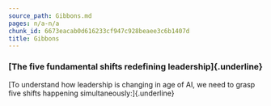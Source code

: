 ```yaml
---
source_path: Gibbons.md
pages: n/a-n/a
chunk_id: 6673eacab0d616233cf947c928beaee3c6b1407d
title: Gibbons
---
```

### **[The five fundamental shifts redefining leadership]{.underline}**

[To understand how leadership is changing in age of AI, we need to grasp
five shifts happening simultaneously:]{.underline}
